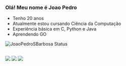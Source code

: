 ### Olá! Meu nome é Joao Pedro

- Tenho 20 anos
- Atualmente estou cursando Ciência da Computação
- Experiência básica em C, Python e Java
- Aprendendo GO

![JoaoPedroSBarbosa Status](https://github-readme-stats.vercel.app/api?username=JoaoPedroSBarbosa&show_icons=true&&theme=github_dark)

##

<div> 
  <a href="https://www.instagram.com/joaopedro9s/?hl=pt-br" target="_blank"><img src="https://img.shields.io/badge/-Instagram-%23E4405F?style=for-the-badge&logo=instagram&logoColor=white" target="_blank"></a>
  <a href = "jpbarbosa.dev@gmail.com"><img src="https://img.shields.io/badge/-Gmail-%23333?style=for-the-badge&logo=gmail&logoColor=white" target="_blank"></a>
  <a href="https://www.linkedin.com/in/joao-pedro-barbosa-58b927237/" target="_blank"><img src="https://img.shields.io/badge/-LinkedIn-%230077B5?style=for-the-badge&logo=linkedin&logoColor=white" target="_blank"></a> 
</div>

